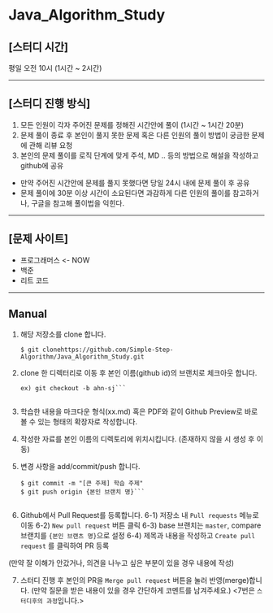 # Java_Algorithm_Study

## [스터디 시간]
평일 오전 10시 (1시간 ~ 2시간)

<hr/>

## [스터디 진행 방식]
1. 모든 인원이 각자 주어진 문제를 정해진 시간안에 풀이 (1시간 ~ 1시간 20분)
2. 문제 풀이 종료 후 본인이 풀지 못한 문제 혹은 다른 인원의 풀이 방법이 궁금한 문제에 관해 리뷰 요청
3. 본인의 문제 풀이를 로직 단계에 맞게 주석, MD .. 등의 방법으로 해설을 작성하고 github에 공유

- 만약 주어진 시간안에 문제를 풀지 못했다면 당일 24시 내에 문제 풀이 후 공유
- 문제 풀이에 30분 이상 시간이 소요된다면 과감하게 다른 인원의 풀이를 참고하거나, 구글을 참고해 풀이법을 익힌다.

<hr/>

## [문제 사이트]
- 프로그래머스 <- NOW
- 백준
- 리트 코드

<hr/>

## Manual

1. 해당 저장소를 clone 합니다.

   ```$ git clonehttps://github.com/Simple-Step-Algorithm/Java_Algorithm_Study.git```
      
      
      
2. clone 한 디렉터리로 이동 후 본인 이름(github id)의 브랜치로 체크아웃 합니다.


   ```$ git checkout -b {github_id}
   ex) git checkout -b ahn-sj```
      
3. 학습한 내용을 마크다운 형식(xx.md) 혹은 PDF와 같이 Github Preview로 바로 볼 수 있는 형태의 확장자로 작성합니다.

4. 작성한 자료를 본인 이름의 디렉토리에 위치시킵니다.
   (존재하지 않을 시 생성 후 이동)

5. 변경 사항을 add/commit/push 합니다.

   ```$ git add .
   $ git commit -m "[큰 주제] 학습 주제"
   $ git push origin {본인 브랜치 명}```
      
6. Github에서 Pull Request를 등록합니다.
  6-1) 저장소 내 `Pull requests` 메뉴로 이동
  6-2) `New pull request` 버튼 클릭
  6-3) base 브랜치는 `master`, compare 브랜치를 `{본인 브랜츠 명}`으로 설정
  6-4) 제목과 내용을 작성하고 `Create pull request` 를 클릭하여 PR 등록

(만약 잘 이해가 안갔거나, 의견을 나누고 싶은 부분이 있을 경우 내용에 작성)

7. 스터디 진행 후 본인의 PR을 `Merge pull request` 버튼을 눌러 반영(merge)합니다.
(만약 질문을 받은 내용이 있을 경우 간단하게 코멘트를 남겨주세요.)
<7번은 `스터디후의 과정`입니다.>
